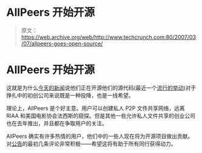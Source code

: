 # AllPeers 开始开源

> 原文：<https://web.archive.org/web/http://www.techcrunch.com:80/2007/03/07/allpeers-goes-open-source/>

# AllPeers 开始开源

 [](https://web.archive.org/web/20220520045605/http://www.allpeers.com/) 这就是为什么[今天的新闻](https://web.archive.org/web/20220520045605/http://www.allpeers.com/blog/2007/03/07/allpeers-goes-open-source/)说他们正在开源他们的源代码(最近一个[流行的举动](https://web.archive.org/web/20220520045605/http://www.beta.techcrunch.com/2007/01/08/second-life-goes-open-source-should-it-be-non-profit-too/))对于挣扎中的初创公司来说既是一种投降，也是一线希望。

理论上，AllPeers 是个好主意。用户可以创建私人 P2P 文件共享网络，远离 RIAA 和美国电影协会法西斯的窥探。但是其他一些允许私人文件共享的创业公司也在去年推出，并且都在争取用户的关注。

AllPeers 确实有许多热情的用户，他们中的一些人现在将为开源项目做出贡献。对[公告](https://web.archive.org/web/20220520045605/http://www.allpeers.com/blog/2007/03/07/allpeers-goes-open-source/)的最初几条评论非常积极——希望这将有助于所有同行获得动力。
